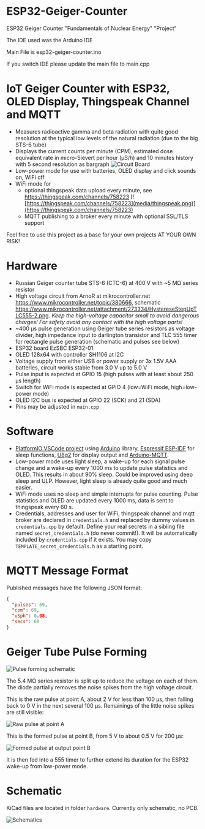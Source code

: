 # ESP32-Geiger-Counter
ESP32 Geiger Counter "Fundamentals of Nuclear Energy" "Project"


The IDE used was the Arduino IDE

Main File is esp32-geiger-counter.ino


If you switch IDE please update the main file to main.cpp


# IoT Geiger Counter with ESP32, OLED Display, Thingspeak Channel and MQTT

- Measures radioactive gamma and beta radiation with quite good resolution at the typical low levels of the natural radiation (due to the big STS-6 tube)
- Displays the current counts per minute (CPM), estimated dose equivalent rate in micro-Sievert per hour (µS/h) and 10 minutes history with 5 second resolution as bargraph
![Circuit Board](media/geiger-counter-pcb.jpg)
- Low-power mode for use with batteries, OLED display and click sounds on, WiFi off
- WiFi mode for
  - optional thingspeak data upload every minute, see https://thingspeak.com/channels/758223
[![https://thingspeak.com/channels/758223](media/thingspeak.png)](https://thingspeak.com/channels/758223)
  - MQTT publishing to a broker every minute with optional SSL/TLS support

Feel free to use this project as a base for your own projects AT YOUR OWN RISK!

# Hardware

- Russian Geiger counter tube STS-6 (CTC-6) at 400 V with ~5 M&#937; series resistor
- High voltage circuit from ArnoR at mikrocontroller.net https://www.mikrocontroller.net/topic/380666, schematic https://www.mikrocontroller.net/attachment/273334/HystereseStepUpTLC555-2.png. *Keep the high-voltage capacitor small to avoid dangerous charges! For safety avoid any contact with the high voltage parts!*
- ~400 µs pulse generation using Geiger tube series resistors as voltage divider, high impedance input to darlington transistor and TLC 555 timer for rectangle pulse generation (schematic and pulses see below)
- ESP32 board EzSBC ESP32-01
- OLED 128x64 with controller SH1106 at I2C
- Voltage supply from either USB or power supply or 3x 1.5V AAA batteries, circuit works stable from 3.0 V up to 5.0 V
- Pulse input is expected at GPIO 15 (high pulses with at least about 250 µs length)
- Switch for WiFi mode is expected at GPIO 4 (low=WiFi mode, high=low-power mode)
- OLED I2C bus is expected at GPIO 22 (SCK) and 21 (SDA)
- Pins may be adjusted in `main.cpp`

# Software

- [PlatformIO VSCode project](https://github.com/platformio/platformio-vscode-ide) using [Arduino](https://github.com/arduino/Arduino) library, [Espressif ESP-IDF](https://github.com/espressif/esp-idf) for sleep functions, [U8g2](https://github.com/olikraus/u8g2) for display output and [Arduino-MQTT](https://github.com/256dpi/arduino-mqtt).
- Low-power mode uses light sleep, a wake-up for each signal pulse change and a wake-up every 1000 ms to update pulse statistics and OLED. This results in about 90% sleep. Could be improved using deep sleep and ULP. However, light sleep is already quite good and much easier.
- WiFi mode uses no sleep and simple interrupts for pulse counting. Pulse statistics and OLED are updated every 1000 ms, data is sent to thingspeak every 60 s.
- Credentials, addresses and user for WiFi, thingspeak channel and mqtt broker are declared in `credentials.h` and replaced by dummy values in `credentials.cpp` by default. Define your real secrets in a sibling file named `secret_credentials.h` (do never commit!). It will be automatically included by `credentials.cpp` if it exists. You may copy `TEMPLATE_secret_credentials.h` as a starting point.

# MQTT Message Format

Published messages have the following JSON format:
```json
{
  "pulses": 69,
  "cpm": 69,
  "uSph": 0.08,
  "secs": 60
}
```

# Geiger Tube Pulse Forming

![Pulse forming schematic](media/pulse-forming-schematic.png)

The 5.4 M&#937; series resistor is split up to reduce the voltage on each of them. The diode partially removes the noise spikes from the high voltage circuit.

This is the raw pulse at point A, about 2 V for less than 100 µs, then falling back to 0 V in the next several 100 µs. Remainings of the little noise spikes are still visible:

![Raw pulse at point A](media/geiger-signal-raw.png)

This is the formed pulse at point B, from 5 V to about 0.5 V for 200 µs:

![Formed pulse at output point B](media/geiger-signal-formed.png)

It is then fed into a 555 timer to further extend its duration for the ESP32 wake-up from low-power mode.

# Schematic

KiCad files are located in folder `hardware`. Currently only schematic, no PCB.

![Schematics](media/kicad-circuit-sketch.png)
